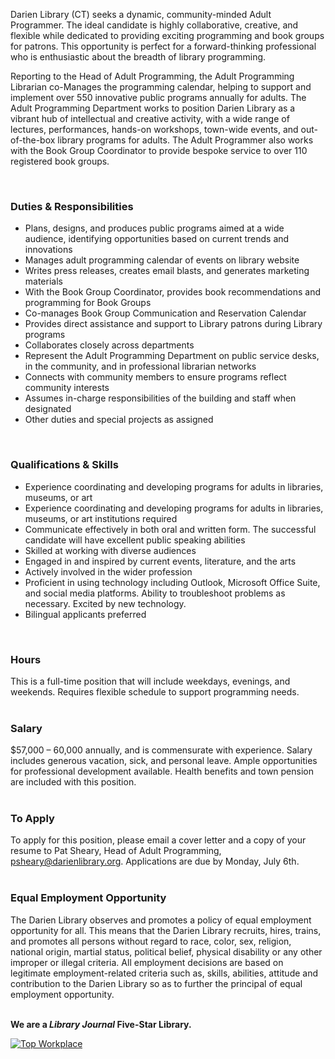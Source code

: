 Darien Library (CT) seeks a dynamic, community-minded Adult Programmer. The ideal candidate is highly collaborative, creative, and flexible while dedicated to providing exciting programming and book groups for patrons. This opportunity is perfect for a forward-thinking professional who is enthusiastic about the breadth of library programming.

Reporting to the Head of Adult Programming, the Adult Programming Librarian co-Manages the programming calendar, helping to support and implement over 550 innovative public programs annually for adults. The Adult Programming Department works to position Darien Library as a vibrant hub of intellectual and creative activity, with a wide range of lectures, performances, hands-on workshops, town-wide events, and out-of-the-box library programs for adults. The Adult Programmer also works with the Book Group Coordinator to provide bespoke service to over 110 registered book groups.

<br />


### Duties & Responsibilities

* Plans, designs, and produces public programs aimed at a wide audience, identifying opportunities based on current trends and innovations
* Manages adult programming calendar of events on library website
* Writes press releases, creates email blasts, and generates marketing materials
* With the Book Group Coordinator, provides book recommendations and programming for Book Groups
* Co-manages Book Group Communication and Reservation Calendar
* Provides direct assistance and support to Library patrons during Library programs
* Collaborates closely across departments
* Represent the Adult Programming Department on public service desks, in the community, and in professional librarian networks
* Connects with community members to ensure programs reflect community interests
* Assumes in-charge responsibilities of the building and staff when designated
* Other duties and special projects as assigned
<br />


### Qualifications & Skills

* Experience coordinating and developing programs for adults in libraries, museums, or art
* Experience coordinating and developing programs for adults in libraries, museums, or art institutions required
* Communicate effectively in both oral and written form. The successful candidate will have excellent public speaking abilities
* Skilled at working with diverse audiences
* Engaged in and inspired by current events, literature, and the arts
* Actively involved in the wider profession
* Proficient in using technology including Outlook, Microsoft Office Suite, and social media platforms. Ability to troubleshoot problems as necessary. Excited by new technology.
* Bilingual applicants preferred
<br />

### Hours

This is a full-time position that will include weekdays, evenings, and weekends. Requires flexible schedule to support programming needs.
<br />
<br />

### Salary
$57,000 – 60,000 annually, and is commensurate with experience. Salary includes generous vacation, sick, and personal leave. Ample opportunities for professional development available. Health benefits and town pension are included with this position.
<br />
<br />

### To Apply
To apply for this position, please email a cover letter and a copy of your resume to Pat Sheary, Head of Adult Programming, [psheary@darienlibrary.org](mailto:psheary@darienlibrary.org "Pat Sheary"). Applications are due by Monday, July 6th.
<br />
<br />

### Equal Employment Opportunity
The Darien Library observes and promotes a policy of equal employment opportunity for all. This means that the Darien Library recruits, hires, trains, and promotes all persons without regard to race, color, sex, religion, national origin, martial status, political belief, physical disability or any other improper or illegal criteria. All employment decisions are based on legitimate employment-related criteria such as, skills, abilities, attitude and contribution to the Darien Library so as to further the principal of equal employment opportunity.
<br />
<br />

<div class="row margin-bottom-20">

**We are a _Library Journal_ Five-Star Library.**

<div class="col-md-3">
<a href="https://dar.to/2Re2Gd7"><img class="img-responsive" src="/uploads/logos/2018_top_places_to_work_award.jpg" alt="Top Workplace" /></a>
</div>
</div>